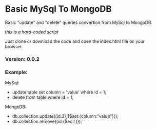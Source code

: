 # Basic MySql To MongoDB
Basic "update" and "delete" queries convertion from MySql to MongoDB.

*this is a hard-coded script*

Just clone or download the code and open the index.html file on your browser.

### Version: 0.0.2

### Example:
MySql:
- update table set column = 'value' where id = 1;
- delete from table where id = 1;

MongoDB:
- db.collection.update({id:2},{$set:{column:"value"}});
- db.collection.remove({id:{$eq:1}});
